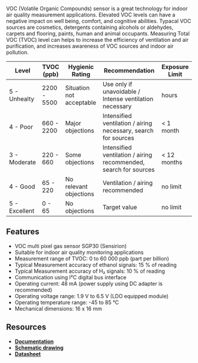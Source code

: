 VOC (Volatile Organic Compounds) sensor is a great technology for indoor air quality measurement applications. Elevated VOC levels can have a negative impact on well being, comfort, and cognitive abilities. Typacal VOC sources are cosmetics, detergents containing alcohols or aldehydes, carpets and flooring, paints, human and animal occupants. Measuring Total VOC (TVOC) level can helps to increase the efficiency of ventilation and air purification, and increases awareness of VOC sources and indoor air pollution.

| Level        | TVOC (ppb)  | Hygienic Rating          | Recommendation                                                   | Exposure Limit |
|--------------|-------------|--------------------------|------------------------------------------------------------------|----------------|
| 5 - Unhealty | 2200 - 5500 | Situation not acceptable | Use only if unavoidable / Intense ventilation necessary          | hours          |
| 4 - Poor     | 660 - 2200  | Major objections         | Intensified ventilation / airing necessary, search for sources   | < 1 month      |
| 3 - Moderate | 220 - 660   | Some objections          | Intensified ventilation / airing recommended, search for sources | < 12 months    |
| 4 - Good     | 65 - 220    | No relevant objections   | Ventilation / airing recommended                                 | no limit       |
| 5 - Excellent | 0 - 65     | No objections            | Target value                                                     | no limit       |

## Features

* VOC multi pixel gas sensor SGP30 (Sensirion)
* Suitable for indoor air quality monitoring applications
* Measurement range of TVOC: 0 to 60 000 ppb (part per billion)
* Typical Measurement accuracy of ethanol signals: 15 % of reading
* Typical Measurement accuracy of H₂ signals: 10 % of reading
* Communication using I²C digital bus interface
* Operating current: 48 mA (power supply using DC adapter is recommended)
* Operating voltage range: 1.9 V to 6.5 V (LDO equipped module)
* Operating temperature range: -45 to 85 °C
* Mechanical dimensions: 16 x 16 mm

## Resources

* [**Documentation**](https://www.bigclown.com/doc/hardware/about-voc-tag/)
* [**Schematic drawing**](https://github.com/bigclownlabs/bc-hardware/tree/master/out/bc-tag-voc)
* [**Datasheet**](https://cdn.sos.sk/productdata/1c/f1/b765fb6a/sgp30.pdf)
